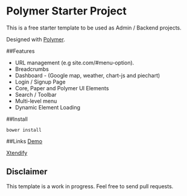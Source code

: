 # Polymer Starter Project

This is a free starter template to be used as Admin / Backend projects.

Designed with [Polymer](http://polymer-project.org/).

##Features

* URL management (e.g site.com/#menu-option).
* Breadcrumbs
* Dashboard - (Google map, weather, chart-js and piechart)
* Login / Signup Page
* Core, Paper and Polymer UI Elements
* Search / Toolbar
* Multi-level menu
* Dynamic Element Loading

##Install

`bower install`

##Links
[Demo](http://demo.tb3.co.in/polymer/admin-starter-theme/theme/#dashboard)

[Xtendify](https://www.xtendify.com/en/product/458-polymer-admin-starter-template)

## Disclaimer

This template is a work in progress. Feel free to send pull requests.
